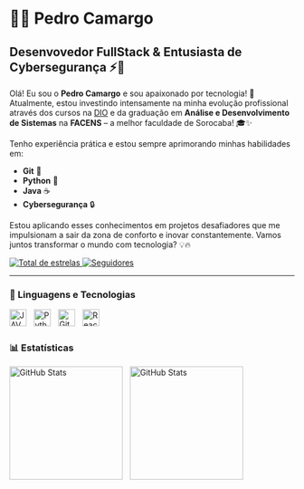 # 👨‍💻 Pedro Camargo

## Desenvovedor FullStack & Entusiasta de Cybersegurança ⚡🔐

Olá! Eu sou o **Pedro Camargo** e sou apaixonado por tecnologia! 🚀 Atualmente, estou investindo intensamente na minha evolução profissional através dos cursos na [DIO](https://www.dio.me) e da graduação em **Análise e Desenvolvimento de Sistemas** na **FACENS** – a melhor faculdade de Sorocaba! 🎓✨

Tenho experiência prática e estou sempre aprimorando minhas habilidades em:  
- **Git** 🐙  
- **Python** 🐍  
- **Java** ☕  
- **Cybersegurança** 🔒  

Estou aplicando esses conhecimentos em projetos desafiadores que me impulsionam a sair da zona de conforto e inovar constantemente. Vamos juntos transformar o mundo com tecnologia? 💡🔥


<p align="left">
    <a href="https://github.com/Pcamargoz?tab=repositories&q=&type=&language=&sort=stargazers">
        <img 
            alt="Total de estrelas" 
            title="Total de estrelas GitHub" 
            src="https://custom-icon-badges.demolab.com/github/stars/Pcamargoz?color=55960c&style=for-the-badge&labelColor=488207&logo=star&label=estrelas"
        />
    </a>
    <a href="https://github.com/Pcamargoz?tab=followers">
        <img 
            alt="Seguidores" 
            title="Me siga no GitHub" 
            src="https://custom-icon-badges.demolab.com/github/followers/Pcamargoz?color=236ad3&labelColor=1155ba&style=for-the-badge&logo=github&label=Seguidores&logoColor=white"
        />
    </a>
</p>

---

### 🤖 Linguagens e Tecnologias

<img 
    align="left" 
    alt="JAVA"
    title="JAVA" 
    width="30px" 
    style="padding-right: 10px;"
src="https://cdn.jsdelivr.net/gh/devicons/devicon@latest/icons/java/java-original.svg" />    

<img 
    align="left" 
    alt="Python" 
    title="Python"
    width="30px" 
    style="padding-right: 10px;" 
    src="https://cdn.jsdelivr.net/gh/devicons/devicon@latest/icons/python/python-original.svg" />
           
<img 
    align="left" 
    alt="Git"
    title="Git" 
    width="30px" 
    style="padding-right: 10px;" 
    src="https://cdn.jsdelivr.net/gh/devicons/devicon@latest/icons/git/git-original.svg"
/>
<img 
    align="left" 
    alt="React"
    title="React" 
    width="30px" 
    style="padding-right: 10px;" 
    src="https://cdn.jsdelivr.net/gh/devicons/devicon@latest/icons/linux/linux-original.svg" />
        

<br/>
<br/>

### 📊 Estatísticas

<p>
  <img 
    align="left" 
    alt="GitHub Stats" 
    height="200" 
    style="padding-right: 10px;" 
    src="https://github-readme-stats.vercel.app/api?username=Pcamargoz&show_icons=true&theme=tokyonight&include_all_commits=true&locale=pt-br" 
  />

  <img 
    align="left" 
    alt="GitHub Stats" 
    height="200" 
    src="https://github-readme-stats.vercel.app/api/top-langs/?username=Pcamargoz&theme=tokyonight&layout=compact&custom_title=Tecnologias&langs_count=9" 
  />
</p>
